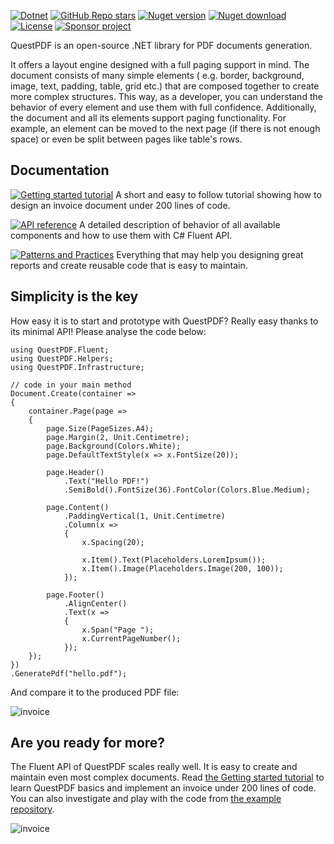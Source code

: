 ﻿[![Dotnet](https://img.shields.io/badge/platform-.NET-blue)](https://www.nuget.org/packages/QuestPDF/)
[![GitHub Repo stars](https://img.shields.io/github/stars/QuestPDF/QuestPDF)](https://github.com/QuestPDF/QuestPDF/stargazers)
[![Nuget version](https://img.shields.io/nuget/v/QuestPdf)](https://www.nuget.org/packages/QuestPDF/)
[![Nuget download](https://img.shields.io/nuget/dt/QuestPDF)](https://www.nuget.org/packages/QuestPDF/)
[![License](https://img.shields.io/github/license/QuestPDF/QuestPDF)](https://github.com/QuestPDF/QuestPDF/blob/main/LICENSE)
[![Sponsor project](https://img.shields.io/badge/sponsor-project-red)](https://github.com/sponsors/QuestPDF)

QuestPDF is an open-source .NET library for PDF documents generation.

It offers a layout engine designed with a full paging support in mind. The document consists of many simple elements (
e.g. border, background, image, text, padding, table, grid etc.) that are composed together to create more complex
structures. This way, as a developer, you can understand the behavior of every element and use them with full
confidence. Additionally, the document and all its elements support paging functionality. For example, an element can be
moved to the next page (if there is not enough space) or even be split between pages like table's rows.

## Documentation

[![Getting started tutorial]( https://img.shields.io/badge/%F0%9F%9A%80%20read-getting%20started-blue)](https://www.questpdf.com/getting-started.html)
A short and easy to follow tutorial showing how to design an invoice document under 200 lines of code.

[![API reference](https://img.shields.io/badge/%F0%9F%93%96%20read-API%20reference-blue)](https://www.questpdf.com/api-reference/index.html)
A detailed description of behavior of all available components and how to use them with C# Fluent API.

[![Patterns and Practices](https://img.shields.io/badge/%F0%9F%94%8D%20read-patterns%20and%20practices-blue)](https://www.questpdf.com/design-patterns.html)
Everything that may help you designing great reports and create reusable code that is easy to maintain.

## Simplicity is the key

How easy it is to start and prototype with QuestPDF? Really easy thanks to its minimal API! Please analyse the code
below:

```#
using QuestPDF.Fluent;
using QuestPDF.Helpers;
using QuestPDF.Infrastructure;

// code in your main method
Document.Create(container =>
{
    container.Page(page =>
    {
        page.Size(PageSizes.A4);
        page.Margin(2, Unit.Centimetre);
        page.Background(Colors.White);
        page.DefaultTextStyle(x => x.FontSize(20));
        
        page.Header()
            .Text("Hello PDF!")
            .SemiBold().FontSize(36).FontColor(Colors.Blue.Medium);
        
        page.Content()
            .PaddingVertical(1, Unit.Centimetre)
            .Column(x =>
            {
                x.Spacing(20);
                
                x.Item().Text(Placeholders.LoremIpsum());
                x.Item().Image(Placeholders.Image(200, 100));
            });
        
        page.Footer()
            .AlignCenter()
            .Text(x =>
            {
                x.Span("Page ");
                x.CurrentPageNumber();
            });
    });
})
.GeneratePdf("hello.pdf");
```

And compare it to the produced PDF file:

![invoice](https://raw.githubusercontent.com/QuestPDF/QuestPDF-Documentation/main/docs/public/minimal-example-shadow.png)

## Are you ready for more?

The Fluent API of QuestPDF scales really well. It is easy to create and maintain even most complex documents.
Read [the Getting started tutorial](https://www.questpdf.com/documentation/getting-started.html) to learn QuestPDF
basics and implement an invoice under 200 lines of code. You can also investigate and play with the code
from [the example repository](https://github.com/QuestPDF/example-invoice).

![invoice](https://raw.githubusercontent.com/QuestPDF/QuestPDF-Documentation/main/docs/public/invoice-small.png)
